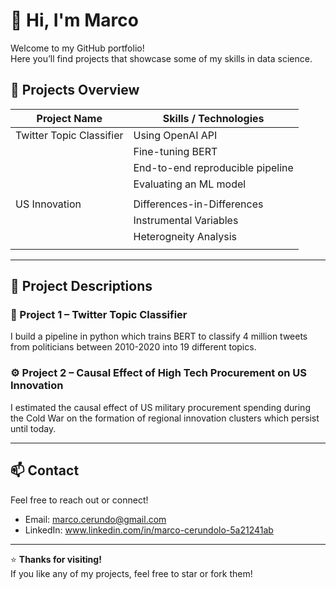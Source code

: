 # 👋 Hi, I'm Marco

Welcome to my GitHub portfolio!  
Here you’ll find projects that showcase some of my skills in data science.

## 🚀 Projects Overview

|                    Project Name                         |      Skills / Technologies         |
|---------------------------------------------------------|------------------------------------|
| Twitter Topic Classifier                                | Using OpenAI API                   | 
|                                                         | Fine-tuning BERT                   |
|                                                         | End-to-end reproducible pipeline   |
|                                                         | Evaluating an ML model             |
|                                                         |                                    |
| US Innovation                                           | Differences-in-Differences         |
|                                                         | Instrumental Variables             |
|                                                         | Heterogneity Analysis              |
|                                                         |                                    |

---

## 📂 Project Descriptions

### 🧠 Project 1 – Twitter Topic Classifier
I build a pipeline in python which trains BERT to classify 4 million tweets from politicians between 2010-2020 into 19 different topics.

### ⚙️ Project 2 – Causal Effect of High Tech Procurement on US Innovation
I estimated the causal effect of US military procurement spending during the Cold War on the formation of regional innovation clusters which persist until today.

---

## 📫 Contact

Feel free to reach out or connect!

- Email: marco.cerundo@gmail.com
- LinkedIn: www.linkedin.com/in/marco-cerundolo-5a21241ab

---

⭐ **Thanks for visiting!**  
If you like any of my projects, feel free to star or fork them!
